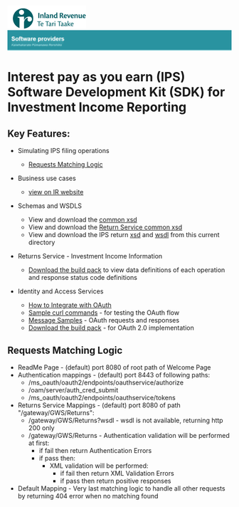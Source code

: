 ![IRD logo](../../Images/IRlogo.gif)
![Software Dev](../../Images/SoftwareDev.png)

Interest pay as you earn (IPS) Software Development Kit (SDK) for Investment Income Reporting
=======================================

Key Features:
-------------

- Simulating IPS filing operations
	- [Requests Matching Logic](#requests-matching-logic)
	
- Business use cases
	- [view on IR website](https://www.ird.govt.nz/software-providers/explore-products-contents/investment-income-reporting/investment-income-gateway/investment-income-reporting-through-gateway-services.html)
	
- Schemas and WSDLS
	- View and download the [common xsd](../Schema%20-%20Common%20III/)
	- View and download the [Return Service common xsd](../Service%20-%20Return%20III/Latest/)
	- View and download the IPS return [xsd](ReturnIPS.v0.xsd) and [wsdl](IPSDevWsdl.wsdl) from this current directory
	
- Returns Service - Investment Income Information 
	- [Download the build pack](../Service%20-%20Return%20III/Latest/Gateway%20Services%20Build%20Pack%20-%20Return%20Service%20-%20III.pdf) to view data definitions of each operation and response status code definitions
	
- Identity and Access Services
	- [How to Integrate with OAuth](../../Service%20-%20Identity%20and%20Access/Latest/OAuth%20Authentication%20-%20How%20to%20Integrate.md)
	- [Sample curl commands](../../Service%20-%20Identity%20and%20Access/Latest/OAuth%20Authentication%20-%20How%20to%20Integrate.md) - for testing the OAuth flow
	- [Message Samples](../../Service%20-%20Identity%20and%20Access/Latest/) - OAuth requests and responses
	- [Download the build pack](../../Service%20-%20Identity%20and%20Access/Latest/Build%20pack%20-%20Identity%20and%20Access%20Services.pdf) - for OAuth 2.0 implementation   

            
Requests Matching Logic
-----------------------

- ReadMe Page - (default) port 8080 of root path of Welcome Page
- Authentication mappings - (default) port 8443 of following paths:
    - /ms_oauth/oauth2/endpoints/oauthservice/authorize
    - /oam/server/auth_cred_submit
    - /ms_oauth/oauth2/endpoints/oauthservice/tokens
- Returns Service Mappings - (default) port 8080 of path "/gateway/GWS/Returns":
    - /gateway/GWS/Returns?wsdl - wsdl is not available, returning http 200 only
    - /gateway/GWS/Returns - Authentication validation will be performed at first:
        - if fail then return Authentication Errors
        - if pass then:
            - XML validation will be performed:
                - if fail then return XML Validation Errors
                - if pass then return positive responses
- Default Mapping - Very last matching logic to handle all other requests by returning 404 error when no matching found